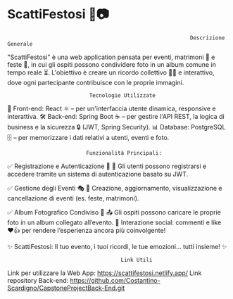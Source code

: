 # ScattiFestosi 🎊📷

                                                              Descrizione Generale

"ScattiFestosi" è una web application pensata per eventi, matrimoni 💍 e feste 🎉, in cui gli ospiti possono condividere foto in un album comune in tempo reale ⏳.
L'obiettivo è creare un ricordo collettivo 📖✨ e interattivo, dove ogni partecipante contribuisce con le proprie immagini.

                              Tecnologie Utilizzate

🚀 Front-end: React ⚛️ – per un'interfaccia utente dinamica, responsive e interattiva.
🛠️ Back-end: Spring Boot ☕ – per gestire l'API REST, la logica di business e la sicurezza 🔒 (JWT, Spring Security).
📊 Database: PostgreSQL 🗄️ – per memorizzare i dati relativi a utenti, eventi e foto.

                             Funzionalità Principali:

✅ Registrazione e Autenticazione 🔑
👤 Gli utenti possono registrarsi e accedere tramite un sistema di autenticazione basato su JWT.

✅ Gestione degli Eventi 🎭
📅 Creazione, aggiornamento, visualizzazione e cancellazione di eventi (es. feste, matrimoni).

✅ Album Fotografico Condiviso 📸
📤 Gli ospiti possono caricare le proprie foto in un album collegato all’evento.
💬 Interazione social: commenti e like ❤️👍 per rendere l’esperienza ancora più coinvolgente!

✨ ScattiFestosi: Il tuo evento, i tuoi ricordi, le tue emozioni… tutti insieme! ✨

                                        Link Utili

Link per utilizzare la Web App: https://scattifestosi.netlify.app/
Link repository Back-end: https://github.com/Costantino-Scardigno/CapstoneProjectBack-End.git
